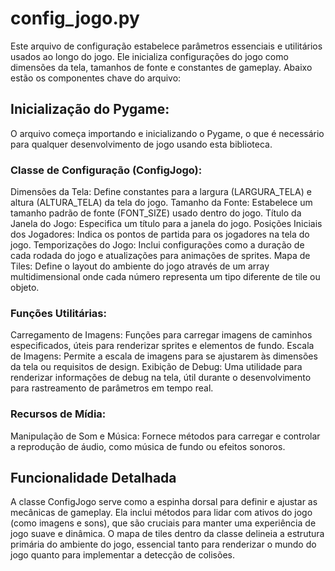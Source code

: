 # config_jogo.py

 Este arquivo de configuração estabelece parâmetros essenciais e utilitários usados ao longo do jogo. Ele inicializa configurações do jogo como dimensões da tela, tamanhos de fonte e constantes de gameplay. Abaixo estão os componentes chave do arquivo:

##    Inicialização do Pygame:
O arquivo começa importando e inicializando o Pygame, o que é necessário para qualquer desenvolvimento de jogo usando esta biblioteca.

###    Classe de Configuração (ConfigJogo):
Dimensões da Tela: Define constantes para a largura (LARGURA_TELA) e altura (ALTURA_TELA) da tela do jogo.
Tamanho da Fonte: Estabelece um tamanho padrão de fonte (FONT_SIZE) usado dentro do jogo.
Título da Janela do Jogo: Especifica um título para a janela do jogo.
Posições Iniciais dos Jogadores: Indica os pontos de partida para os jogadores na tela do jogo.
Temporizações do Jogo: Inclui configurações como a duração de cada rodada do jogo e atualizações para animações de sprites.
Mapa de Tiles: Define o layout do ambiente do jogo através de um array multidimensional onde cada número representa um tipo diferente de tile ou objeto.

###    Funções Utilitárias:
Carregamento de Imagens: Funções para carregar imagens de caminhos especificados, úteis para renderizar sprites e elementos de fundo.
Escala de Imagens: Permite a escala de imagens para se ajustarem às dimensões da tela ou requisitos de design.
Exibição de Debug: Uma utilidade para renderizar informações de debug na tela, útil durante o desenvolvimento para rastreamento de parâmetros em tempo real.

###    Recursos de Mídia:
Manipulação de Som e Música: Fornece métodos para carregar e controlar a reprodução de áudio, como música de fundo ou efeitos sonoros.

## Funcionalidade Detalhada

A classe ConfigJogo serve como a espinha dorsal para definir e ajustar as mecânicas de gameplay.
Ela inclui métodos para lidar com ativos do jogo (como imagens e sons), que são cruciais para manter uma experiência de jogo suave e dinâmica.
O mapa de tiles dentro da classe delineia a estrutura primária do ambiente do jogo, essencial tanto para renderizar o mundo do jogo quanto para implementar a detecção de colisões.